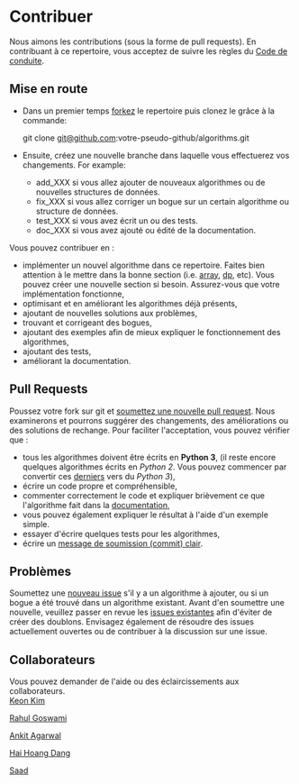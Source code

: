 # Contribuer

Nous aimons les contributions (sous la forme de pull requests). En contribuant à ce repertoire, vous acceptez de suivre les 
règles du [Code de conduite](CODE_OF_CONDUCT.md).

## Mise en route

* Dans un premier temps [forkez][fork] le repertoire puis clonez le grâce à la commande:

    git clone git@github.com:votre-pseudo-github/algorithms.git  

* Ensuite, créez une nouvelle branche dans laquelle vous effectuerez vos changements. For example:  
  * add_XXX si vous allez ajouter de nouveaux algorithmes ou de nouvelles structures de données.  
  * fix_XXX si vous allez corriger un bogue sur un certain algorithme ou structure de données.  
  * test_XXX si vous avez écrit un ou des tests.  
  * doc_XXX si vous avez ajouté ou édité de la documentation.

Vous pouvez contribuer en : 
- implémenter un nouvel algorithme dans ce repertoire. Faites bien attention à 
le mettre dans la bonne section (i.e. [array](array), [dp](dp), etc). Vous pouvez créer une nouvelle
section si besoin. Assurez-vous que votre implémentation fonctionne,
- optimisant et en améliorant les algorithmes déjà présents,
- ajoutant de nouvelles solutions aux problèmes,
- trouvant et corrigeant des bogues,
- ajoutant des exemples afin de mieux expliquer le fonctionnement des algorithmes,
- ajoutant des tests,
- améliorant la documentation.

## Pull Requests
Poussez votre fork sur git et [soumettez une nouvelle pull request][pr].
Nous examinerons et pourrons suggérer des changements, des améliorations ou des solutions de rechange.
Pour faciliter l'acceptation, vous pouvez vérifier que :

* tous les algorithmes doivent être écrits en **Python 3**,
(il reste encore quelques algorithmes écrits en  _Python 2_. Vous pouvez commencer par convertir ces 
[derniers][issue120] vers du _Python 3_),
* écrire un code propre et compréhensible,
* commenter correctement le code et expliquer brièvement ce que l'algorithme fait dans la [documentation][docstr],
* vous pouvez également expliquer le résultat à l'aide d'un exemple simple.
* essayer d'écrire quelques tests pour les algorithmes,
* écrire un [message de soumission (commit) clair][commit].


## Problèmes
Soumettez une [nouveau issue][newissue] s'il y a un algorithme à ajouter, ou si un bogue a été trouvé dans un algorithme existant. Avant d'en soumettre une nouvelle, veuillez passer en revue les [issues existantes][issues] afin d'éviter de créer des doublons. Envisagez également de résoudre des issues actuellement ouvertes ou de contribuer à la discussion sur une issue.

## Collaborateurs
Vous pouvez demander de l'aide ou des éclaircissements aux collaborateurs.  
[Keon Kim](https://github.com/keon)

[Rahul Goswami](https://github.com/goswami-rahul)

[Ankit Agarwal](https://github.com/ankit167)

[Hai Hoang Dang](https://github.com/danghai)

[Saad](https://github.com/SaadBenn)

[fork]: https://help.github.com/articles/fork-a-repo/
[docstr]: https://www.python.org/dev/peps/pep-0257/#multi-line-docstrings
[commit]: http://tbaggery.com/2008/04/19/a-note-about-git-commit-messages.html
[pr]: https://github.com/keon/algorithms/compare/
[newissue]: https://github.com/keon/algorithms/issues/new
[issue120]: https://github.com/keon/algorithms/issues/120
[issues]: https://github.com/keon/algorithms/issues/
